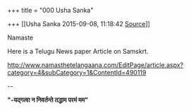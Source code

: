 +++
title = "000 Usha Sanka"

+++
[[Usha Sanka	2015-09-08, 11:18:42 [Source](https://groups.google.com/g/samskrita/c/_2bcwZuJ2AA)]]



Namaste

Here is a Telugu News paper Article on Samskrt.  

<http://www.namasthetelangaana.com/EditPage/article.aspx?category=4&subCategory=1&ContentId=490119>  

  

--  

****"-यद्गत्वा न निवर्तन्ते तद्धाम परमं मम"****  

